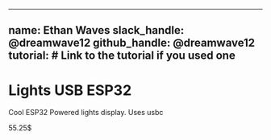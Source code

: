 
---
name: Ethan Waves
slack_handle: @dreamwave12
github_handle: @dreamwave12
tutorial: # Link to the tutorial if you used one
---

# Lights USB ESP32

<!-- Describe your board in 2-3 sentences. What are you making? What will it do? -->
Cool ESP32 Powered lights display. Uses usbc

<!-- How much is it going to cost? -->
55.25$
<!-- Tell us a little bit about your design process. What were some challenges? What helped? ***Totally optional*** -->
